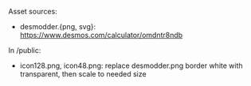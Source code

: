 Asset sources:
- desmodder.{png, svg}: https://www.desmos.com/calculator/omdntr8ndb


In /public:
- icon128.png, icon48.png: replace desmodder.png border white with transparent, then scale to needed size
